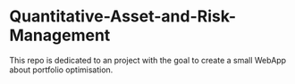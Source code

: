 # Quantitative-Asset-and-Risk-Management

This repo is dedicated to an project with the goal to create a small WebApp about portfolio optimisation.


